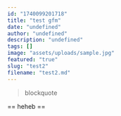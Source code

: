 ```yaml
---
id: "1740099201718"
title: "test gfm"
date: "undefined"
author: "undefined"
description: "undefined"
tags: []
image: "assets/uploads/sample.jpg"
featured: "true"
slug: "test2"
filename: "test2.md"
---
```

> blockquote

== heheb ==